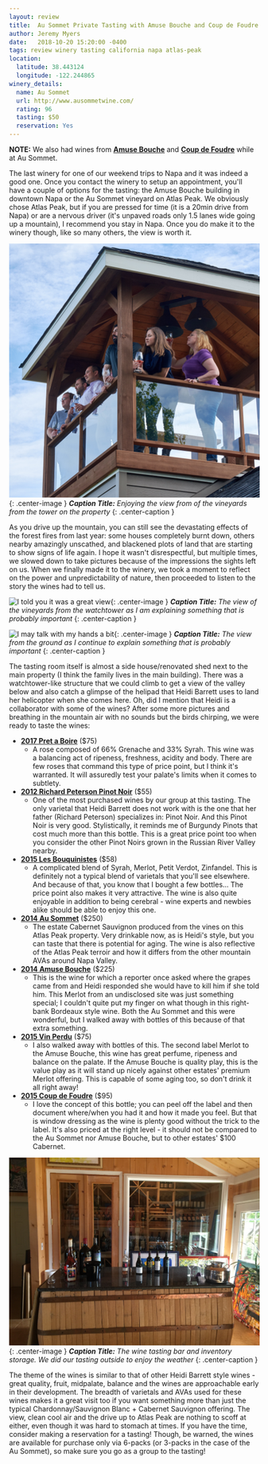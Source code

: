```yaml
---
layout: review
title:  Au Sommet Private Tasting with Amuse Bouche and Coup de Foudre
author: Jeremy Myers
date:   2018-10-20 15:20:00 -0400
tags: review winery tasting california napa atlas-peak
location:
  latitude: 38.443124
  longitude: -122.244865
winery_details:
  name: Au Sommet
  url: http://www.ausommetwine.com/
  rating: 96
  tasting: $50
  reservation: Yes
---
```

**NOTE:** We also had wines from [**Amuse Bouche**](http://www.amusebouchewine.com/index.php) and [**Coup de Foudre**](http://www.coupdefoudrewine.com/) while at Au Sommet.

The last winery for one of our weekend trips to Napa and it was indeed a good one.  Once you contact the winery to setup an appointment, you'll have a couple of options for the tasting: the Amuse Bouche building in downtown Napa or the Au Sommet vineyard on Atlas Peak.  We obviously chose Atlas Peak, but if you are pressed for time (it is a 20min drive from Napa) or are a nervous driver (it's unpaved roads only 1.5 lanes wide going up a mountain), I recommend you stay in Napa.  Once you do make it to the winery though, like so many others, the view is worth it.

![](/assets/au_sommet/1.jpg "It really was a great view"){: .center-image }
***Caption Title:*** *Enjoying the view from of the vineyards from the tower on the property*
{: .center-caption }

As you drive up the mountain, you can still see the devastating effects of the forest fires from last year: some houses completely burnt down, others nearby amazingly unscathed, and blackened plots of land that are starting to show signs of life again.  I hope it wasn't disrespectful, but multiple times, we slowed down to take pictures because of the impressions the sights left on us.  When we finally made it to the winery, we took a moment to reflect on the power and unpredictability of nature, then proceeded to listen to the story the wines had to tell us.

![](/assets/au_sommet/2.jpg "I told you it was a great view"){: .center-image }
***Caption Title:*** *The view of the vineyards from the watchtower as I am explaining something that is probably important*
{: .center-caption }

![](/assets/au_sommet/3.jpg "I may talk with my hands a bit"){: .center-image }
***Caption Title:*** *The view from the ground as I continue to explain something that is probably important*
{: .center-caption }

The tasting room itself is almost a side house/renovated shed next to the main property (I think the family lives in the main building).  There was a watchtower-like structure that we could climb to get a view of the valley below and also catch a glimpse of the helipad that Heidi Barrett uses to land her helicopter when she comes here.  Oh, did I mention that Heidi is a collaborator with some of the wines?  After some more pictures and breathing in the mountain air with no sounds but the birds chirping, we were ready to taste the wines:

* [**2017 Pret a Boire**](http://amusebouchewine.com/pret-a-boire/index.php) ($75)
  * A rose composed of 66% Grenache and 33% Syrah.  This wine was a balancing act of ripeness, freshness, acidity and body.  There are few roses that command this type of price point, but I think it's warranted.  It will assuredly test your palate's limits when it comes to subtlety.  
* [**2012 Richard Peterson Pinot Noir**](http://amusebouchewine.com/richard-g-peterson/richard-g-peterson-pinot-noir.php) ($55)
  * One of the most purchased wines by our group at this tasting.  The only varietal that Heidi Barrett does not work with is the one that her father (Richard Peterson) specializes in: Pinot Noir.  And this Pinot Noir is very good.  Stylistically, it reminds me of Burgundy Pinots that cost much more than this bottle.  This is a great price point too when you consider the other Pinot Noirs grown in the Russian River Valley nearby.
* [**2015 Les Bouquinistes**](http://www.coupdefoudrewine.com/lesbouquinistes.php) ($58) 
  * A complicated blend of Syrah, Merlot, Petit Verdot, Zinfandel.  This is definitely not a typical blend of varietals that you'll see elsewhere.  And because of that, you know that I bought a few bottles...  The price point also makes it very attractive.  The wine is also quite enjoyable in addition to being cerebral - wine experts and newbies alike should be able to enjoy this one.  
* [**2014 Au Sommet**](http://ausommetwine.com/au-sommet/index.php) ($250) 
  * The estate Cabernet Sauvignon produced from the vines on this Atlas Peak property.  Very drinkable now, as is Heidi's style, but you can taste that there is potential for aging.  The wine is also reflective of the Atlas Peak terroir and how it differs from the other mountain AVAs around Napa Valley.  
* [**2014 Amuse Bouche**](http://amusebouchewine.com/amuse-bouche/index.php) ($225) 
  * This is the wine for which a reporter once asked where the grapes came from and Heidi responded she would have to kill him if she told him.  This Merlot from an undisclosed site was just something special; I couldn't quite put my finger on what though in this right-bank Bordeaux style wine.  Both the Au Sommet and this were wonderful, but I walked away with bottles of this because of that extra something.
* [**2015 Vin Perdu**](http://amusebouchewine.com/vin-perdu/index.php) ($75)
  * I also walked away with bottles of this.  The second label Merlot to the Amuse Bouche, this wine has great perfume, ripeness and balance on the palate.  If the Amuse Bouche is quality play, this is the value play as it will stand up nicely against other estates' premium Merlot offering.  This is capable of some aging too, so don't drink it all right away!
* [**2015 Coup de Foudre**](http://www.coupdefoudrewine.com/cabernetsauvignon.php) ($95) 
  * I love the concept of this bottle; you can peel off the label and then document where/when you had it and how it made you feel.  But that is window dressing as the wine is plenty good without the trick to the label.  It's also priced at the right level - it should not be compared to the Au Sommet nor Amuse Bouche, but to other estates' $100 Cabernet.

![](/assets/au_sommet/4.jpg "So much good wine in the storage room"){: .center-image }
***Caption Title:*** *The wine tasting bar and inventory storage.  We did our tasting outside to enjoy the weather*
{: .center-caption }

The theme of the wines is similar to that of other Heidi Barrett style wines - great quality, fruit, midpalate, balance and the wines are approachable early in their development.  The breadth of varietals and AVAs used for these wines makes it a great visit too if you want something more than just the typical Chardonnay/Sauvignon Blanc + Cabernet Sauvignon offering.  The view, clean cool air and the drive up to Atlas Peak are nothing to scoff at either, even though it was hard to stomach at times.  If you have the time, consider making a reservation for a tasting!  Though, be warned, the wines are available for purchase only via 6-packs (or 3-packs in the case of the Au Sommet), so make sure you go as a group to the tasting!
